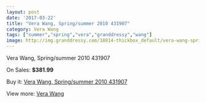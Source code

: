 ```yaml
---
layout: post
date: '2017-03-22'
title: "Vera Wang, Spring/summer 2010 431907"
category: Vera Wang
tags: ["summer","spring","vera","granddressy","wang"]
image: http://img.granddressy.com/18814-thickbox_default/vera-wang-spring-summer-2010-431907.jpg
---
```

Vera Wang, Spring/summer 2010 431907

On Sales: **$381.99**
<a href="https://www.granddressy.com/en/vera-wang/17797-vera-wang-spring-summer-2010-431907.html"><amp-img layout="responsive" width="600" height="600" src="//img.granddressy.com/18814-thickbox_default/vera-wang-spring-summer-2010-431907.jpg" alt="Vera Wang, Spring/summer 2010 431907 0" /></a>

Buy it: [Vera Wang, Spring/summer 2010 431907](https://www.granddressy.com/en/vera-wang/17797-vera-wang-spring-summer-2010-431907.html "Vera Wang, Spring/summer 2010 431907")

View more: [Vera Wang](https://www.granddressy.com/en/104-vera-wang "Vera Wang")